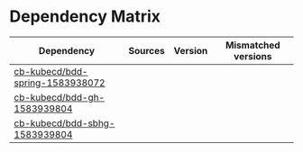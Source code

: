 # Dependency Matrix

Dependency | Sources | Version | Mismatched versions
---------- | ------- | ------- | -------------------
[cb-kubecd/bdd-spring-1583938072](https://github.com/cb-kubecd/bdd-spring-1583938072.git) |  | []() | 
[cb-kubecd/bdd-gh-1583939804](https://github.com/cb-kubecd/bdd-gh-1583939804.git) |  | []() | 
[cb-kubecd/bdd-sbhg-1583939804](https://github.com/cb-kubecd/bdd-sbhg-1583939804.git) |  | []() | 
